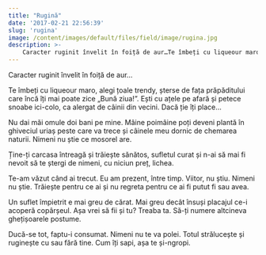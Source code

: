 ```yaml
---
title: "Rugină"
date: '2017-02-21 22:56:39'
slug: 'rugina'
image: /content/images/default/files/field/image/rugina.jpg
description: >-
    Caracter ruginit învelit în foiță de aur…Te îmbeți cu liqueour maro, alegi țoale trendy, șterse de fața prăpăditului care încă îți mai poate zice „Bună ziua!”. Ești cu ațele pe  afară și petece snoab
---
```

<div class="kg-card-markdown"><p dir="ltr">Caracter ruginit învelit în foiță de aur…</p>
<p dir="ltr">Te îmbeți cu liqueour maro, alegi țoale trendy, șterse de fața prăpăditului care încă îți mai poate zice „Bună ziua!”. Ești cu ațele pe  afară și petece snoabe ici-colo, ca alergat de câinii din vecini. Dacă ție îți place...</p>
<p dir="ltr">Nu dai măi omule doi bani pe mine. Mâine poimâine poți deveni plantă în ghiveciul uriaș peste care va trece și câinele meu dornic de chemarea naturii. Nimeni nu știe ce mosorel are.</p>
<p dir="ltr">Ține-ți carcasa întreagă și trăiește sănătos, sufletul curat și n-ai să mai fi nevoit să te ștergi de nimeni, cu niciun preț, lichea.</p>
<p dir="ltr">Te-am văzut când ai  trecut. Eu am prezent, între timp. Viitor, nu știu. Nimeni nu știe. Trăiește pentru ce ai și nu regreta pentru ce ai fi putut fi sau avea.</p>
<p dir="ltr">Un suflet împietrit e mai greu de cărat. Mai greu decât însuși placajul ce-i acoperă copârșeul. Așa vrei să fii și tu? Treaba ta. Să-ți numere altcineva ghețișoarele postume.</p>
<p dir="ltr">Ducă-se tot, faptu-i  consumat. Nimeni nu te va polei. Totul strălucește și ruginește cu sau fără tine. Cum îți sapi, așa te și-ngropi.</p>
<p>
 </p>
</div>
    